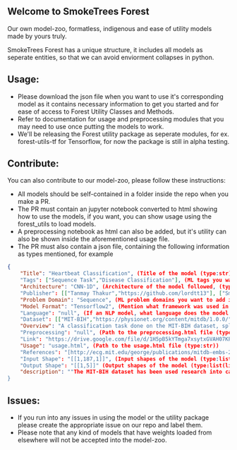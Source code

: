 ## Welcome to SmokeTrees Forest
Our own model-zoo, formatless, indigenous and ease of utility models made by yours truly.

SmokeTrees Forest has a unique structure, it includes all models as seperate entities, so that we can avoid enviorment collapses in python.

## Usage:
- Please download the json file when you want to use it's corresponding model as it contains necessary information to get you started and for ease of access to Forest Utility Classes and Methods.
- Refer to documentation for usage and preprocessing modules that you may need to use once putting the models to work.
- We'll be releasing the Forest utility package as seperate modules, for ex. forest-utils-tf for Tensorflow, for now the package is still in alpha testing.

## Contribute:
You can also contribute to our model-zoo, please follow these instructions:
- All models should be self-contained in a folder inside the repo when you make a PR.
- The PR must contain an jupyter notebook converted to html showing how to use the models, if you want, you can show usage using the forest_utils to load models.
- A preprocessing notebook as html can also be added, but it's utility can also be shown inside the aforementioned usage file.
- The PR must also contain a json file, containing the following information as types mentioned, for example
```json
{
    "Title": "Heartbeat Classification", (Title of the model (type:str))
    "Tags": ["Sequence Task","Disease Classification"], (ML tags you want to add it to (type:list(str)), must be one of the tags already created, check forest website to see available tags)
    "Architecture": "CNN-1D", (Architecture of the model followed, (type:str))
    "Publisher": [["Tanmay Thakur","https://github.com/lordtt13"], ["Smoketrees","https://github.com/smoke-trees"]], (The people and/or organisations involved in the commit (type:list(list)) list elements are lists containing two elements, one being the name to be shown, the other a link to the profile or null)
    "Problem Domain": "Sequence", (ML problem domains you want to add it to (type:list(str)), must be one of the domains already created, check forest website to see available domains)
    "Model Format": "Tensorflow2", (Mention what framework was used in making the model (type:str))
    "Language": "null", (If an NLP model, what language does the model take into consideration (type:str))
    "Dataset": [["MIT-BIH","https://physionet.org/content/mitdb/1.0.0/"]], (The dataset the model was trained on (type:list(list)) list elements are lists containing two elements, one being the name to be shown, the other a link to the dataset or null)
    "Overview": "A classification task done on the MIT-BIH dataset, split into 5 labels.", (A simple discription of your model (type:str))
    "Preprocessing": "null", (Path to the preprocessing.html file (type:str))
    "Link": "https://drive.google.com/file/d/1H5pB5kYTmga7xsytxGVAH07KPK00tHwJ/view?usp=sharing", (Link where your model is saved (type:str), save it in your own google drives with permissions for everyone to view)
    "Usage": "usage.html", (Path to the usage.html file (type:str)) 
    "References": "[http://ecg.mit.edu/george/publications/mitdb-embs-2001.pdf]", (Links to any research papers you followed or want to reference (type:list(str)))
    "Input Shape": "[[1,187,1]]", (Input shapes of the model (type:list(list)))
    "Output Shape": "[[1,5]]" (Output shapes of the model (type:list(list))),
    "description": ""The MIT-BIH dataset has been used research into cardiac dynamics at more than 500 sites worldwide.\nThis model uses the Convolutional Neural Net Architecture on image data of shape [1,187,1]\nand then classifies the image into one of the five labels the dataset has been divided into."
}
```
## Issues:
- If you run into any issues in using the model or the utility package please create the appropriate issue on our repo and label them.
- Please note that any kind of models that have weights loaded from elsewhere will not be accepted into the model-zoo.


